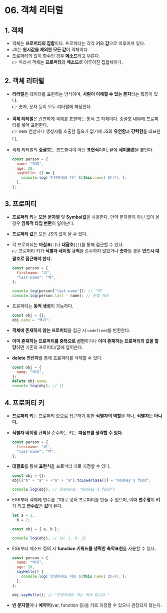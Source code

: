 # 06. 객체 리터럴

## 1. 객체

- 객체는 **프로퍼티의 집합**이다. 프로퍼티는 각각 **키**와 **값**으로 이루어져 있다.
- JS는 **원시값을 제외한 모든 값**이 객체이다.
- 프로퍼티의 값이 함수인 경우 **메소드**라고 부른다. <br>
  👉 따라서 객체는 **프로퍼티**와 **메소드**로 이루어진 집합체이다.

## 2. 객체 리터럴

- **리터럴**은 데이터를 표현하는 방식이며, **사람이 이해할 수 있는 문자**라는 특징이 있다. <br>
  👉 숫자, 문자 등이 모두 리터럴에 해당한다.
- **객체 리터럴**은 간편하게 객체를 표현하는 방식 그 자체이다. 중괄호 내부에 프로퍼티를 넣어 표현한다. <br>
  👉 new 연산자나 생성자를 호출할 필요가 없기에 JS의 **유연함**과 **강력함**을 대표한다.
- 객체 리터럴의 **중괄호**는 코드블럭이 아닌 **표현식**이며, 끝에 **세미콜론**을 붙인다.

  ```javascript
  const person = {
    name: "백괴",
    age: 20,
    sayHello: () => {
      console.log(`안녕하세요 저는 ${this.name} 입니다.`);
    },
  };
  ```

## 3. 프로퍼티

- **프로퍼티 키**는 **모든 문자열** 및 **Symbol값**을 사용한다. 만약 문자열이 아닌 값이 올 경우 **암묵적 타입 변환**이 일어난다.
- **프로퍼티 값**은 모든 JS의 값이 올 수 있다.
- 각 프로퍼티는 **마침표**(`.`)나 **대괄호**(`[]`)를 통해 접근할 수 있다. <br>
  👉 프로퍼티 키가 **식별자 네이밍 규칙**을 준수하지 않았거나 **숫자**일 경우 **반드시 대괄호로 접근해야 한다.**

  ```javascript
  const person = {
    firstname: "괴",
    "last-name": "백",
  };

  console.log(person["last-name"]); // "백"
  console.log(person.last - name); // 문법 에러
  ```

- 프로퍼티는 **동적 생성**이 가능하다.

  ```javascript
  const obj = {};
  obj.name = "백괴";
  ```

- **객체에 존재하지 않는 프로퍼티**를 접근 시 `undefined`를 반환한다.
- **이미 존재하는 프로퍼티를 중복으로 선언**하거나 **이미 존재하는 프로퍼티의 값을 할당**하면 기존의 프로퍼티/값에 덮어쓴다.
- **delete 연산자**를 통해 프로퍼티를 삭제할 수 있다.

  ```javascript
  const obj = {
    name: "백괴",
  };
  delete obj.name;
  console.log(obj); // {}
  ```

## 4. 프로퍼티 키

- **프로퍼티 키**는 프로퍼티 값으로 접근하기 위한 **식별자의 역할**을 하나, **식별자는 아니다.**
- **식별자 네이밍 규칙**을 준수하는 키는 **따옴표를 생략할 수 있다.**

  ```javascript
  const person = {
    firstname: "괴",
    "last-name": "백",
  };
  ```

- **대괄호**를 통해 **표현식**을 프로퍼티 키로 지정할 수 있다.

  ```javascript
  const obj = {};
  obj[("b" + "a" + +"a" + "a").toLowerCase()] = "monkey's food";

  console.log(obj); // {banana: "monkey's food"}
  ```

- ES6부터 객체에 변수를 그대로 넣어 프로퍼티를 만들 수 있으며, 이때 **변수명**이 **키**가 되고 **변수값**은 **값**이 된다.

  ```javascript
  let a = 1,
    b = 2;

  const obj = { a, b };

  console.log(obj); // {a: 1, b: 2}
  ```

- ES6부터 메소드 정의 시 **function 키워드를 생략한 축약표현**을 사용할 수 있다.

  ```javascript
  const person = {
    name: "백괴",
    age: 20,
    sayHello() {
      console.log(`안녕하세요 저는 ${this.name} 입니다.`);
    },
  };

  obj.sayHello(); // "안녕하세요 저는 백괴 입니다."
  ```

- **빈 문자열**이나 **예약어**(var, function 등)을 키로 지정할 수 있으나 권장되지 않는다.
